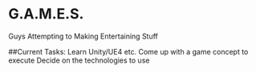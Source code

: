 # G.A.M.E.S.
Guys Attempting to Making Entertaining Stuff

##Current Tasks:
    Learn Unity/UE4 etc.
    Come up with a game concept to execute
    Decide on the technologies to use
